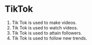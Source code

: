 # TikTok
1. Tik Tok is used to make videos.
2. Tik Tok is used to watch videos.
3. Tik Tok is used to attain followers.
4. Tik Tok is used to follow new trends.
